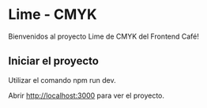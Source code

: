 # Lime - CMYK

Bienvenidos al proyecto Lime de CMYK del Frontend Café!

## Iniciar el proyecto

Utilizar el comando npm run dev.

Abrir [http://localhost:3000](http://localhost:3000) para ver el proyecto.
